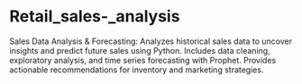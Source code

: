 # Retail_sales-_analysis
Sales Data Analysis &amp; Forecasting: Analyzes historical sales data to uncover insights and predict future sales using Python. Includes data cleaning, exploratory analysis, and time series forecasting with Prophet. Provides actionable recommendations for inventory and marketing strategies.
